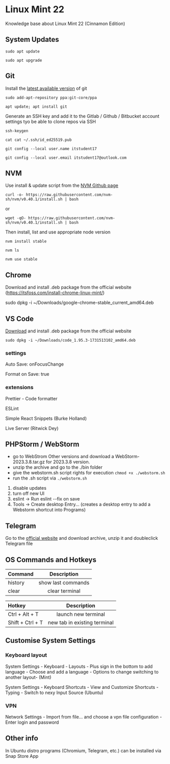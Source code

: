 # Linux Mint 22

Knowledge base about Linux Mint 22 (Cinnamon Edition)

## System Updates

`sudo apt update`

`sudo apt upgrade`

## Git

Install the [latest available version](https://git-scm.com/downloads/linux) of git

`sudo add-apt-repository ppa:git-core/ppa`

`apt update; apt install git`

Generate an SSH key and add it to the Gitlab / Github / Bitbucket account settings tyo be able to clone repos via SSH

`ssh-keygen`

`cat cat ~/.ssh/id_ed25519.pub`

`git config --local user.name itstudent17`

`git config --local user.email itstudent17@outlook.com`

## NVM

Use install & update script from the [NVM Github page](https://github.com/nvm-sh/nvm)

`curl -o- https://raw.githubusercontent.com/nvm-sh/nvm/v0.40.1/install.sh | bash`

or

`wget -qO- https://raw.githubusercontent.com/nvm-sh/nvm/v0.40.1/install.sh | bash`

Then install, list and use appropriate node version

`nvm install stable`

`nvm ls`

`nvm use stable`

## Chrome

Download and install .deb package from the official website (https://itsfoss.com/install-chrome-linux-mint/)

sudo dpkg -i ~/Downloads/google-chrome-stable_current_amd64.deb

## VS Code

[Download](https://code.visualstudio.com/) and install .deb package from the official website

`sudo dpkg -i ~/Downloads/code_1.95.3-1731513102_amd64.deb`

### settings

Auto Save: onFocusChange

Format on Save: true

### extensions

Prettier - Code formatter

ESLint

Simple React Snippets (Burke Holland)

Live Server (Ritwick Dey)

## PHPStorm / WebStorm

- go to WebStrom Other versions and download a WebStorm-2023.3.8.tar.gz for 2023.3.8 version.
- unzip the archive and go to the ./bin folder
- give the webstorm.sh script rights for execution `chmod +x ./webstorm.sh`
- run the .sh script via `./webstorm.sh`

1. disable updates
2. turn off new UI
3. eslint -> Run eslint --fix on save
4. Tools -> Create desktop Entry... (creates a desktop entry to add a Webstorm shortcut into Programs)

## Telegram

Go to the [official website](https://telegram.org/) and download archive, unzip it and doubleclick Telegram file

## OS Commands and Hotkeys

| Command |    Description     |
| :------ | :----------------: |
| history | show last commands |
| clear   |   clear terminal   |

| Hotkey           |         Description          |
| :--------------- | :--------------------------: |
| Ctrl + Alt + T   |     launch new terminal      |
| Shift + Ctrl + T | new tab in existing terminal |

## Customise System Settings

### Keyboard layout

System Settings - Keyboard - Layouts - Plus sign in the bottom to add language - Choose and add a language - Options to change switching to another layout- (Mint)

System Settings - Keyboard Shortcuts - View and Customize Shortcuts - Typing - Switch to nexy Input Source (Ubuntu)

### VPN

Network Settings - Import from file... and choose a vpn file configuration - Enter login and password

## Other info

In Ubuntu distro programs (Chromium, Telegram, etc.) can be installed via Snap Store App
